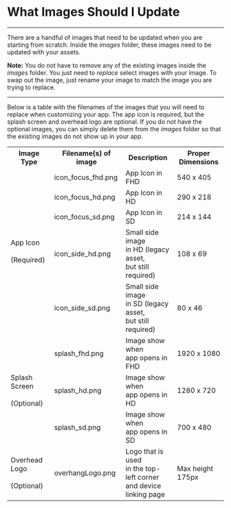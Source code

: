 # What Images Should I Update

---

There are a handful of images that need to be updated when you are starting from scratch. Inside the _images_ folder, these images need to be updated with your assets.

__Note:__ You do not have to remove any of the existing images inside the _images_ folder. You just need to _replace_ select images with your image. To swap out the image, just rename your image to match the image you are trying to replace.

---

Below is a table with the filenames of the images that you will need to replace when customizing your app. The app icon is required, but the splash screen and overhead logo are optional. If you do not have the optional images, you can simply delete them from the _images_ folder so that the existing images do not show up in your app.

<table>
  <tr>
    <th>Image Type</th>
    <th>Filename(s) of image</th>
    <th>Description</th>
    <th>Proper Dimensions</th>
  </tr>
  <tr>
    <td rowspan="5">App Icon<br><br>(Required)</td>
    <td>icon_focus_fhd.png</td>
    <td>App Icon in FHD</td>
    <td>540 x 405</td>
  </tr>
  <tr>
    <td>icon_focus_hd.png</td>
    <td>App Icon in HD</td>
    <td>290 x 218</td>
  </tr>
  <tr>
    <td>icon_focus_sd.png</td>
    <td>App Icon in SD</td>
    <td>214 x 144</td>
  </tr>
  <tr>
    <td>icon_side_hd.png</td>
    <td>Small side image<br>in HD (legacy asset, <br>but still required)</td>
    <td>108 x 69</td>
  </tr>
  <tr>
    <td>icon_side_sd.png</td>
    <td>Small side image<br>in SD (legacy asset, <br>but still required)</td>
    <td>80 x 46</td>
  </tr>
  <tr>
    <td rowspan="3">Splash Screen<br><br>(Optional)</td>
    <td>splash_fhd.png</td>
    <td>Image show when <br>app opens in FHD</td>
    <td>1920 x 1080</td>
  </tr>
  <tr>
    <td>splash_hd.png</td>
    <td>Image show when <br>app opens in HD</td>
    <td>1280 x 720</td>
  </tr>
  <tr>
    <td>splash_sd.png</td>
    <td>Image show when <br>app opens in SD</td>
    <td>700 x 480</td>
  </tr>
  <tr>
    <td>Overhead Logo<br><br>(Optional)</td>
    <td>overhangLogo.png</td>
    <td>Logo that is used<br> in the top-left corner<br>and device linking page</td>
    <td>Max height 175px</td>
  </tr>
</table>
